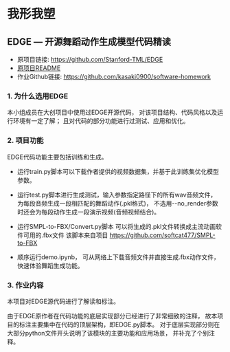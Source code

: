 # 我形我塑
## EDGE &mdash; 开源舞蹈动作生成模型代码精读

+ 原项目链接: https://github.com/Stanford-TML/EDGE
+ [原项目README](README_Original.md)
+ 作业Github链接: https://github.com/kasaki0900/software-homework

### 1. 为什么选用EDGE
本小组成员在大创项目中使用过EDGE开源代码，
对该项目结构、代码风格以及运行环境有一定了解；
且对代码的部分功能进行过测试、应用和优化。
  
### 2. 项目功能
EDGE代码功能主要包括训练和生成。
+ 运行train.py脚本可以下载作者提供的视频数据集，并基于此训练集优化模型参数。


+ 运行test.py脚本进行生成测试，输入参数指定路径下的所有wav音频文件，
为每段音频生成一段相匹配的舞蹈动作(.pkl格式)，
不选用--no_render参数时还会为每段动作生成一段演示视频(音频视频结合)。


+ 运行SMPL-to-FBX/Convert.py脚本
可以将生成的.pkl文件转换成主流动画软件可用的.fbx文件
该脚本来自项目 https://github.com/softcat477/SMPL-to-FBX


+ 顺序运行demo.ipynb，
可从网络上下载音频文件并直接生成.fbx动作文件，快速体验舞蹈生成功能。


### 3. 作业内容
本项目对EDGE源代码进行了解读和标注。

由于EDGE原作者在代码功能的底层实现部分已经进行了非常细致的注释，
故本项目的标注主要集中在代码的顶层架构，即EDGE.py脚本。
对于底层实现部分则在大部分python文件开头说明了该模块的主要功能和应用场景，
并补充了个别注释。
